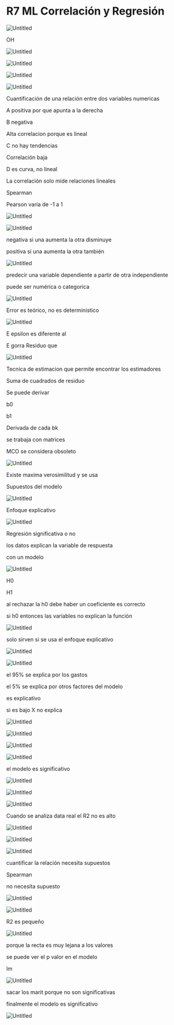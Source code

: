 # R7 ML Correlación y Regresión

![Untitled](R7%20ML%20Correlacio%CC%81n%20y%20Regresio%CC%81n%202dff7d4d134b48778e3d3c8eb25080c8/Untitled.png)

OH

![Untitled](R7%20ML%20Correlacio%CC%81n%20y%20Regresio%CC%81n%202dff7d4d134b48778e3d3c8eb25080c8/Untitled%201.png)

![Untitled](R7%20ML%20Correlacio%CC%81n%20y%20Regresio%CC%81n%202dff7d4d134b48778e3d3c8eb25080c8/Untitled%202.png)

![Untitled](R7%20ML%20Correlacio%CC%81n%20y%20Regresio%CC%81n%202dff7d4d134b48778e3d3c8eb25080c8/Untitled%203.png)

![Untitled](R7%20ML%20Correlacio%CC%81n%20y%20Regresio%CC%81n%202dff7d4d134b48778e3d3c8eb25080c8/Untitled%204.png)

Cuantificación de una relación entre dos variables numericas

A positiva por que apunta a la derecha

B negativa

Alta correlacion porque es lineal

C no hay tendencias

Correlación baja

D es curva, no lineal

La correlación solo mide relaciones lineales

Spearman

Pearson varía de -1 a 1

![Untitled](R7%20ML%20Correlacio%CC%81n%20y%20Regresio%CC%81n%202dff7d4d134b48778e3d3c8eb25080c8/Untitled%205.png)

![Untitled](R7%20ML%20Correlacio%CC%81n%20y%20Regresio%CC%81n%202dff7d4d134b48778e3d3c8eb25080c8/Untitled%206.png)

negativa si una aumenta la otra disminuye

positiva si una aumenta la otra también

![Untitled](R7%20ML%20Correlacio%CC%81n%20y%20Regresio%CC%81n%202dff7d4d134b48778e3d3c8eb25080c8/Untitled%207.png)

predecir una variable dependiente a partir de otra independiente

puede ser numérica o categorica

![Untitled](R7%20ML%20Correlacio%CC%81n%20y%20Regresio%CC%81n%202dff7d4d134b48778e3d3c8eb25080c8/Untitled%208.png)

Error es teórico, no es deterministico

![Untitled](R7%20ML%20Correlacio%CC%81n%20y%20Regresio%CC%81n%202dff7d4d134b48778e3d3c8eb25080c8/Untitled%209.png)

E epsilon es diferente al 

E gorra Residuo que 

![Untitled](R7%20ML%20Correlacio%CC%81n%20y%20Regresio%CC%81n%202dff7d4d134b48778e3d3c8eb25080c8/Untitled%2010.png)

Tecnica de estimacion que permite encontrar los estimadores

Suma de cuadrados de residuo

Se puede derivar

b0 

b1

Derivada de cada bk

se trabaja con matrices

MCO se considera obsoleto

![Untitled](R7%20ML%20Correlacio%CC%81n%20y%20Regresio%CC%81n%202dff7d4d134b48778e3d3c8eb25080c8/Untitled%2011.png)

Existe maxima verosimilitud y se usa

Supuestos del modelo

![Untitled](R7%20ML%20Correlacio%CC%81n%20y%20Regresio%CC%81n%202dff7d4d134b48778e3d3c8eb25080c8/Untitled%2012.png)

Enfoque explicativo

![Untitled](R7%20ML%20Correlacio%CC%81n%20y%20Regresio%CC%81n%202dff7d4d134b48778e3d3c8eb25080c8/Untitled%2013.png)

Regresión significativa o no

los datos explican la variable de respuesta

con un modelo

![Untitled](R7%20ML%20Correlacio%CC%81n%20y%20Regresio%CC%81n%202dff7d4d134b48778e3d3c8eb25080c8/Untitled%2014.png)

H0

H1 

al rechazar la h0 debe haber un coeficiente es correcto

si h0 entonces las variables no explican la función

![Untitled](R7%20ML%20Correlacio%CC%81n%20y%20Regresio%CC%81n%202dff7d4d134b48778e3d3c8eb25080c8/Untitled%2015.png)

solo sirven si se usa el enfoque explicativo

![Untitled](R7%20ML%20Correlacio%CC%81n%20y%20Regresio%CC%81n%202dff7d4d134b48778e3d3c8eb25080c8/Untitled%2016.png)

![Untitled](R7%20ML%20Correlacio%CC%81n%20y%20Regresio%CC%81n%202dff7d4d134b48778e3d3c8eb25080c8/Untitled%2017.png)

el 95% se explica por los gastos

el 5% se explica por otros factores del modelo

es explicativo

si es bajo X no explica

![Untitled](R7%20ML%20Correlacio%CC%81n%20y%20Regresio%CC%81n%202dff7d4d134b48778e3d3c8eb25080c8/Untitled%2018.png)

![Untitled](R7%20ML%20Correlacio%CC%81n%20y%20Regresio%CC%81n%202dff7d4d134b48778e3d3c8eb25080c8/Untitled%2019.png)

![Untitled](R7%20ML%20Correlacio%CC%81n%20y%20Regresio%CC%81n%202dff7d4d134b48778e3d3c8eb25080c8/Untitled%2020.png)

![Untitled](R7%20ML%20Correlacio%CC%81n%20y%20Regresio%CC%81n%202dff7d4d134b48778e3d3c8eb25080c8/Untitled%2021.png)

el modelo es significativo

![Untitled](R7%20ML%20Correlacio%CC%81n%20y%20Regresio%CC%81n%202dff7d4d134b48778e3d3c8eb25080c8/Untitled%2022.png)

![Untitled](R7%20ML%20Correlacio%CC%81n%20y%20Regresio%CC%81n%202dff7d4d134b48778e3d3c8eb25080c8/Untitled%2023.png)

![Untitled](R7%20ML%20Correlacio%CC%81n%20y%20Regresio%CC%81n%202dff7d4d134b48778e3d3c8eb25080c8/Untitled%2024.png)

Cuando se analiza data real el R2 no es alto

![Untitled](R7%20ML%20Correlacio%CC%81n%20y%20Regresio%CC%81n%202dff7d4d134b48778e3d3c8eb25080c8/Untitled%2025.png)

![Untitled](R7%20ML%20Correlacio%CC%81n%20y%20Regresio%CC%81n%202dff7d4d134b48778e3d3c8eb25080c8/Untitled%2026.png)

![Untitled](R7%20ML%20Correlacio%CC%81n%20y%20Regresio%CC%81n%202dff7d4d134b48778e3d3c8eb25080c8/Untitled%2027.png)

cuantificar la relación necesita supuestos

Spearman

no necesita supuesto

![Untitled](R7%20ML%20Correlacio%CC%81n%20y%20Regresio%CC%81n%202dff7d4d134b48778e3d3c8eb25080c8/Untitled%2028.png)

![Untitled](R7%20ML%20Correlacio%CC%81n%20y%20Regresio%CC%81n%202dff7d4d134b48778e3d3c8eb25080c8/Untitled%2029.png)

R2 es pequeño

![Untitled](R7%20ML%20Correlacio%CC%81n%20y%20Regresio%CC%81n%202dff7d4d134b48778e3d3c8eb25080c8/Untitled%2030.png)

porque la recta es muy lejana a los valores

se puede ver el p valor en el modelo 

lm

![Untitled](R7%20ML%20Correlacio%CC%81n%20y%20Regresio%CC%81n%202dff7d4d134b48778e3d3c8eb25080c8/Untitled%2031.png)

sacar los marit porque no son significativas

finalmente el modelo es significativo

![Untitled](R7%20ML%20Correlacio%CC%81n%20y%20Regresio%CC%81n%202dff7d4d134b48778e3d3c8eb25080c8/Untitled%2032.png)